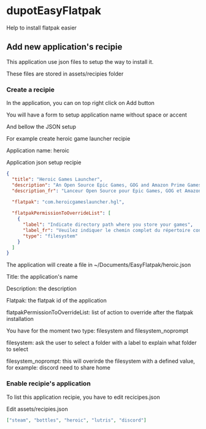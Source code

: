 # dupotEasyFlatpak

Help to install flatpak easier

## Add new application's recipie

This application use json files to setup the way to install it.

These files are stored in assets/recipies folder

### Create a recipie
In the application, you can on top right click on Add button

You will have a form to setup application name without space or accent

And bellow the JSON setup

For example create heroic game launcher recipie

Application name: heroic

Application json setup recipie
```json
{
  "title": "Heroic Games Launcher",
  "description": "An Open Source Epic Games, GOG and Amazon Prime Games Launcher.",
  "description_fr": "Lanceur Open Source pour Epic Games, GOG et Amazon Prime Games.",
  
  "flatpak": "com.heroicgameslauncher.hgl",

  "flatpakPermissionToOverrideList": [
    {
      "label": "Indicate directory path where you store your games",
      "label_fr": "Veuilez indiquer le chemin complet du répertoire contenant vos jeux",
      "type": "filesystem"
    }
  ]
}
```

The application will create a file in ~/Documents/EasyFlatpak/heroic.json



Title: the application's name

Description: the description

Flatpak: the flatpak id of the application

flatpakPermissionToOverrideList: list of action to override after the flatpak installation

You have for the moment two type: filesystem and filesystem_noprompt

filesystem: ask the user to select a folder with a label to explain what folder to select

filesystem_noprompt: this will overirde the filesystem with a defined value, for example: discord need to share home

### Enable recipie's application

To list this application recipie, you have to edit recicipes.json

Edit assets/recipies.json

```json
["steam", "bottles", "heroic", "lutris", "discord"]
```
